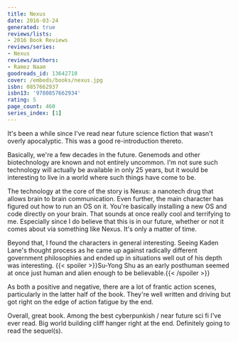 ```yaml
---
title: Nexus
date: 2016-03-24
generated: true
reviews/lists:
- 2016 Book Reviews
reviews/series:
- Nexus
reviews/authors:
- Ramez Naam
goodreads_id: 13642710
cover: /embeds/books/nexus.jpg
isbn: 0857662937
isbn13: '9780857662934'
rating: 5
page_count: 460
series_index: [1]
---
```

It's been a while since I've read near future science fiction that wasn't overly apocalyptic. This was a good re-introduction thereto.  

Basically, we're a few decades in the future. Genemods and other biotechnology are known and not entirely uncommon. I'm not sure such technology will actually be available in only 25 years, but it would be interesting to live in a world where such things have come to be.  

<!--more-->

The technology at the core of the story is Nexus: a nanotech drug that allows brain to brain communication. Even further, the main character has figured out how to run an OS on it. You're basically installing a new OS and code directly on your brain. That sounds at once really cool and terrifying to me. Especially since I do believe that this is in our future, whether or not it comes about via something like Nexus. It's only a matter of time.  

Beyond that, I found the characters in general interesting. Seeing Kaden Lane's thought process as he came up against radically different government philosophies and ended up in situations well out of his depth was interesting. {{< spoiler >}}Su-Yong Shu as an early posthuman seemed at once just human and alien enough to be believable.{{< /spoiler >}}  

As both a positive and negative, there are a lot of frantic action scenes, particularly in the latter half of the book. They're well written and driving but got right on the edge of action fatigue by the end.  

Overall, great book. Among the best cyberpunkish / near future sci fi I've ever read. Big world building cliff hanger right at the end. Definitely going to read the sequel(s).